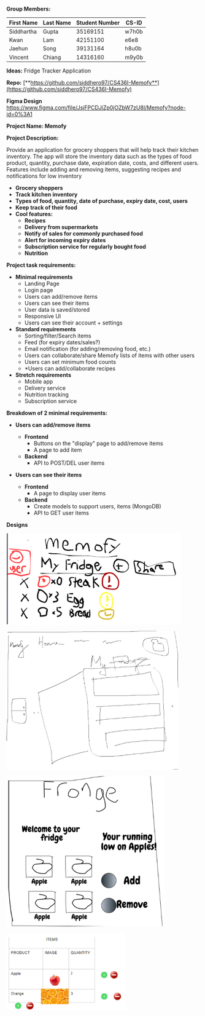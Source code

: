 **Group Members:**

| **First Name** | **Last Name** | **Student Number** | **CS-ID** |
| --- | --- | --- | --- |
| Siddhartha | Gupta | 35169151 | w7h0b |
| Kwan | Lam | 42151100 | e6e8 |
| Jaehun | Song | 39131164 | h8u0b |
| Vincent | Chiang | 14316160 | m9y0b |

**Ideas:** Fridge Tracker Application

**Repo:** [**https://github.com/siddhero97/CS436I-Memofy**](https://github.com/siddhero97/CS436I-Memofy)

**Figma Design** https://www.figma.com/file/JsjFPCDJiZp0jOZbW7zU8l/Memofy?node-id=0%3A1

**Project Name: Memofy**

**Project Description:**

Provide an application for grocery shoppers that will help track their kitchen inventory. The app will store the inventory data such as the types of food product, quantity, purchase date, expiration date, costs, and different users. Features include adding and removing items, suggesting recipes and notifications for low inventory

- **Grocery shoppers**
- **Track kitchen inventory**
- **Types of food, quantity, date of purchase, expiry date, cost, users**
- **Keep track of their food**
- **Cool features:**
  - **Recipes**
  - **Delivery from supermarkets**
  - **Notify of sales for commonly purchased food**
  - **Alert for incoming expiry dates**
  - **Subscription service for regularly bought food**
  - **Nutrition**

**Project task requirements:**

- **Minimal requirements**
  - Landing Page
  - Login page
  - Users can add/remove items
  - Users can see their items
  - User data is saved/stored
  - Responsive UI
  - Users can see their account + settings
- **Standard requirements**
  - Sorting/filter/Search items
  - Feed (for expiry dates/sales?)
  - Email notification (for adding/removing food, etc.)
  - Users can collaborate/share Memofy lists of items with other users
  - Users can set minimum food counts
  - \*Users can add/collaborate recipes
- **Stretch requirements**
  - Mobile app
  - Delivery service
  - Nutrition tracking
  - Subscription service

**Breakdown of 2 minimal requirements:**

- **Users can add/remove items**
  - **Frontend**
    - Buttons on the &quot;display&quot; page to add/remove items
    - A page to add item
  - **Backend**
    - API to POST/DEL user items

- **Users can see their items**
  - **Frontend**
    - A page to display user items
  - **Backend**
    - Create models to support users, items (MongoDB)
    - API to GET user items

**Designs**

![](designIdeas/1.png)

![](designIdeas/2.png)

![](designIdeas/3.png)

![](designIdeas/4.png)
